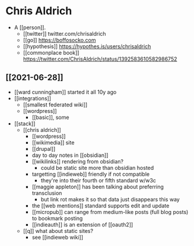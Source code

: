 # Chris Aldrich

- A [[person]].
	- [[twitter]] twitter.com/chrisaldrich 
	- [[go]] https://boffosocko.com
	- [[hypothesis]] https://hypothes.is/users/chrisaldrich
    - [[commonplace book]] https://twitter.com/ChrisAldrich/status/1392583610582986752


## [[2021-06-28]]
- [[ward cunningham]] started it all 10y ago
- [[integrations]]
	- [[smallest federated wiki]]
	- [[wordpress]]
		- [[basic]], some
- [[stack]]
	- [[chris aldrich]]
		- [[wordpress]]
		- [[wikimedia]] site
		- [[drupal]]
		- day to day notes in [[obsidian]]
		- [[wikilinks]] rendering from obsidian?
			- could be static site more than obsidian hosted
		- targetting [[indieweb]] friendly if not compatible
			- they're into their fourth or fifth standard w/w3c
		- [[maggie appleton]] has been talking about preferring transclusion
			- but link rot makes it so that data just disappears this way
		- the [[web mentions]] standard supports edit and update
		- [[micropub]] can range from medium-like posts (full blog posts) to bookmark posting
		- [[indieauth]] is an extension of [[oauth2]]
	- [[q]] what about static sites?
		- see [[indieweb wiki]]
	